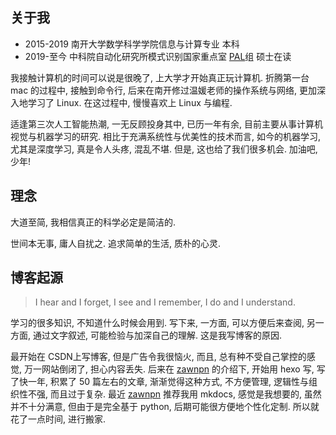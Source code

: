 ## 关于我

- 2015-2019 南开大学数学科学学院信息与计算专业 本科
- 2019-至今 中科院自动化研究所模式识别国家重点室 [PAL](http://www.nlpr.ia.ac.cn/pal/)组 硕士在读

我接触计算机的时间可以说是很晚了, 上大学才开始真正玩计算机. 折腾第一台 mac 的过程中, 接触到命令行, 后来在南开修过温媛老师的操作系统与网络, 更加深入地学习了 Linux. 在这过程中, 慢慢喜欢上 Linux 与编程.

适逢第三次人工智能热潮, 一无反顾投身其中, 已历一年有余, 目前主要从事计算机视觉与机器学习的研究. 相比于充满系统性与优美性的技术而言, 如今的机器学习, 尤其是深度学习, 真是令人头疼, 混乱不堪. 但是, 这也给了我们很多机会. 加油吧, 少年!

## 理念

大道至简, 我相信真正的科学必定是简洁的. 

世间本无事, 庸人自扰之. 追求简单的生活, 质朴的心灵. 

## 博客起源

> I hear and I forget, I see and I remember, I do and I understand.

学习的很多知识, 不知道什么时候会用到. 写下来, 一方面, 可以方便后来查阅, 另一方面, 通过文字叙述, 可能检验与加深自己的理解. 这是我写博客的原因. 

最开始在 CSDN上写博客, 但是广告令我很恼火, 而且, 总有种不受自己掌控的感觉, 万一网站倒闭了, 担心内容丢失. 后来在 [zawnpn](https://oncemath.com/) 的介绍下, 开始用 hexo 写, 写了快一年, 积累了 50 篇左右的文章, 渐渐觉得这种方式, 不方便管理, 逻辑性与组织性不强, 而且过于复杂. 最近 [zawnpn](https://oncemath.com/) 推荐我用 mkdocs, 感觉是我想要的, 虽然并不十分满意, 但由于是完全基于 python, 后期可能很方便地个性化定制. 所以就花了一点时间, 进行搬家.